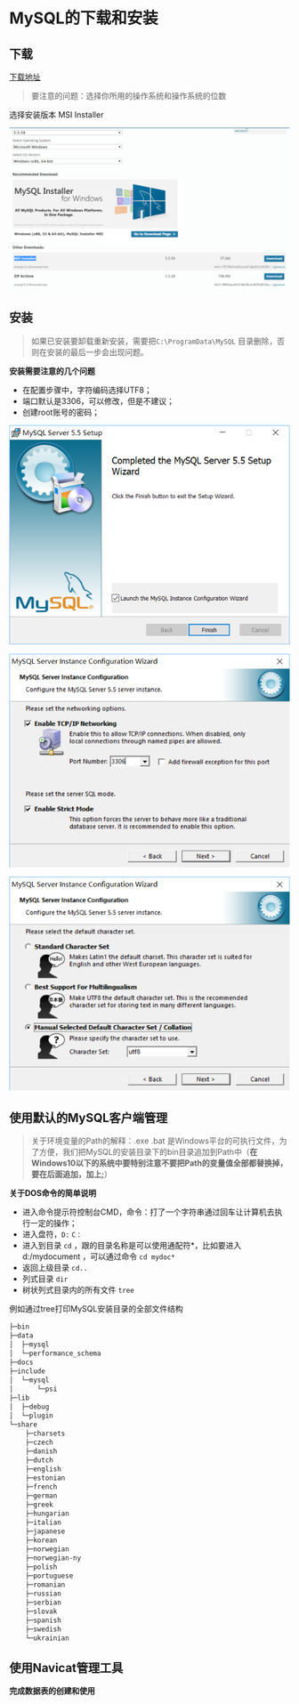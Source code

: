 # MySQL的下载和安装

## 下载

[下载地址](https://dev.mysql.com/downloads/mysql/)

> 要注意的问题：选择你所用的操作系统和操作系统的位数

选择安装版本 MSI Installer

![](/assets/001.png)

## 安装

> 如果已安装要卸载重新安装，需要把`C:\ProgramData\MySQL` 目录删除，否则在安装的最后一步会出现问题。

**安装需要注意的几个问题**

- 在配置步骤中，字符编码选择UTF8；
- 端口默认是3306，可以修改，但是不建议；
- 创建root账号的密码；

![](/assets/002.png)

![](/assets/003.png)

![](/assets/004.png)

## 使用默认的MySQL客户端管理

> 关于环境变量的Path的解释：.exe .bat 是Windows平台的可执行文件，为了方便，我们把MySQL的安装目录下的bin目录追加到Path中（**在Windows10以下的系统中要特别注意不要把Path的变量值全部都替换掉，要在后面追加，加上;**）

**关于DOS命令的简单说明**

- 进入命令提示符控制台CMD，命令：打了一个字符串通过回车让计算机去执行一定的操作；
- 进入盘符，`D:` `C：`
- 进入到目录 `cd` ，跟的目录名称是可以使用通配符*，比如要进入 d:/mydocument ，可以通过命令 `cd mydoc*`
- 返回上级目录 `cd..`
- 列式目录 `dir`
- 树状列式目录内的所有文件 `tree`

例如通过tree打印MySQL安装目录的全部文件结构


    ├─bin
    ├─data
    │  ├─mysql
    │  └─performance_schema
    ├─docs
    ├─include
    │  └─mysql
    │      └─psi
    ├─lib
    │  ├─debug
    │  └─plugin
    └─share
        ├─charsets
        ├─czech
        ├─danish
        ├─dutch
        ├─english
        ├─estonian
        ├─french
        ├─german
        ├─greek
        ├─hungarian
        ├─italian
        ├─japanese
        ├─korean
        ├─norwegian
        ├─norwegian-ny
        ├─polish
        ├─portuguese
        ├─romanian
        ├─russian
        ├─serbian
        ├─slovak
        ├─spanish
        ├─swedish
        └─ukrainian


## 使用Navicat管理工具

**完成数据表的创建和使用**





